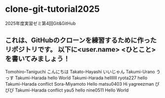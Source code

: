 # clone-git-tutorial2025
2025年度実習ゼミ第4回Git&amp;GitHub

これは、GitHubのクローンを練習するために作ったリポジトリです。
以下に<user.name> <ひとこと>を書いてみましょう！
--------------------------------------------------------------
Tomohiro-Taniguchi こんにちは
Takato-Hayashi いいじゃん
Takumi-Urano うっす
Takumi-Harada hello World
Takumi-Harada helllllll
ryota227 hello
Takumi-Harada conflict 
Sora-Miyamoto Hello
matsu0403 Hi
yagreezman ぴぴぴ
Takumi-Harada conflict
yau5 hello 
nine0511 Hello World

